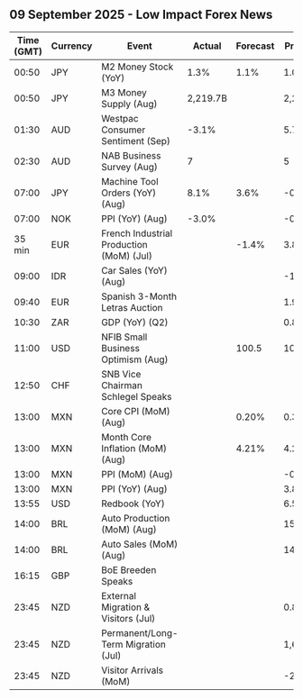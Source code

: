 ## 09 September 2025 - Low Impact Forex News

| Time (GMT) | Currency | Event | Actual | Forecast | Previous |
|------|----------|-------|--------|----------|----------|
| 00:50 | JPY | M2 Money Stock (YoY) | 1.3% | 1.1% | 1.0% |
| 00:50 | JPY | M3 Money Supply (Aug) | 2,219.7B |  | 2,211.4B |
| 01:30 | AUD | Westpac Consumer Sentiment (Sep) | -3.1% |  | 5.7% |
| 02:30 | AUD | NAB Business Survey (Aug) | 7 |  | 5 |
| 07:00 | JPY | Machine Tool Orders (YoY) (Aug) | 8.1% | 3.6% | -0.5% |
| 07:00 | NOK | PPI (YoY) (Aug) | -3.0% |  | -0.3% |
| 35 min | EUR | French Industrial Production (MoM) (Jul) |  | -1.4% | 3.8% |
| 09:00 | IDR | Car Sales (YoY) (Aug) |  |  | -18.40% |
| 09:40 | EUR | Spanish 3-Month Letras Auction |  |  | 1.929% |
| 10:30 | ZAR | GDP (YoY) (Q2) |  |  | 0.8% |
| 11:00 | USD | NFIB Small Business Optimism (Aug) |  | 100.5 | 100.3 |
| 12:50 | CHF | SNB Vice Chairman Schlegel Speaks |  |  |  |
| 13:00 | MXN | Core CPI (MoM) (Aug) |  | 0.20% | 0.31% |
| 13:00 | MXN | Month Core Inflation (MoM) (Aug) |  | 4.21% | 4.23% |
| 13:00 | MXN | PPI (MoM) (Aug) |  |  | -0.50% |
| 13:00 | MXN | PPI (YoY) (Aug) |  |  | 3.80% |
| 13:55 | USD | Redbook (YoY) |  |  | 6.5% |
| 14:00 | BRL | Auto Production (MoM) (Aug) |  |  | 15.7% |
| 14:00 | BRL | Auto Sales (MoM) (Aug) |  |  | 14.2% |
| 16:15 | GBP | BoE Breeden Speaks |  |  |  |
| 23:45 | NZD | External Migration & Visitors (Jul) |  |  | 0.80% |
| 23:45 | NZD | Permanent/Long-Term Migration (Jul) |  |  | 1,670 |
| 23:45 | NZD | Visitor Arrivals (MoM) |  |  | -2.5% |
